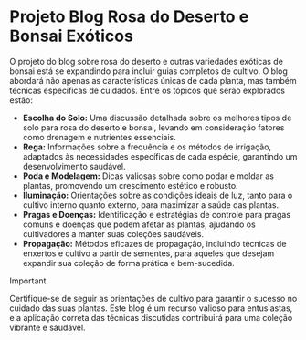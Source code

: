 # Projeto Blog Rosa do Deserto e Bonsai Exóticos

O projeto do blog sobre rosa do deserto e outras variedades exóticas de bonsai está se expandindo para incluir guias completos de cultivo. O blog abordará não apenas as características únicas de cada planta, mas também técnicas específicas de cuidados. Entre os tópicos que serão explorados estão:

- **Escolha do Solo:** Uma discussão detalhada sobre os melhores tipos de solo para rosa do deserto e bonsai, levando em consideração fatores como drenagem e nutrientes essenciais.
- **Rega:** Informações sobre a frequência e os métodos de irrigação, adaptados às necessidades específicas de cada espécie, garantindo um desenvolvimento saudável.
- **Poda e Modelagem:** Dicas valiosas sobre como podar e moldar as plantas, promovendo um crescimento estético e robusto.
- **Iluminação:** Orientações sobre as condições ideais de luz, tanto para o cultivo interno quanto externo, para maximizar a saúde das plantas.
- **Pragas e Doenças:** Identificação e estratégias de controle para pragas comuns e doenças que podem afetar as plantas, ajudando os cultivadores a manter suas coleções saudáveis.
- **Propagação:** Métodos eficazes de propagação, incluindo técnicas de enxertos e cultivo a partir de sementes, para aqueles que desejam expandir sua coleção de forma prática e bem-sucedida.

> [!IMPORTANT]
> Certifique-se de seguir as orientações de cultivo para garantir o sucesso no cuidado das suas plantas. Este blog é um recurso valioso para entusiastas, e a aplicação correta das técnicas discutidas contribuirá para uma coleção vibrante e saudável.
